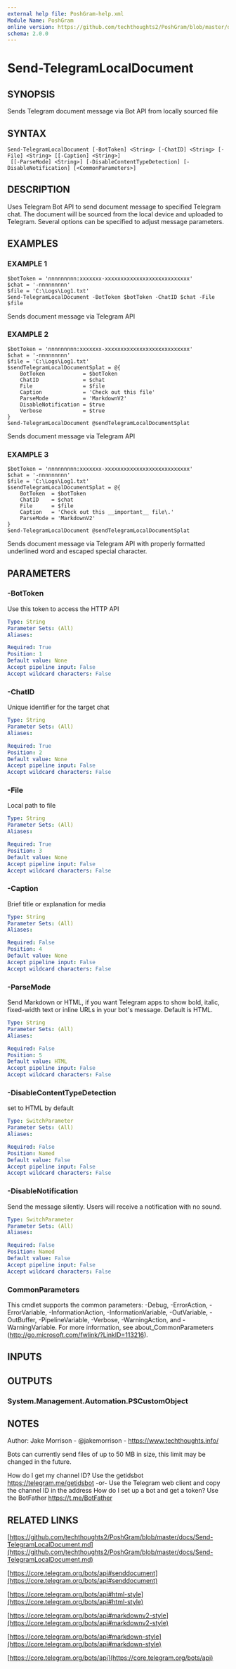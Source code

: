 ```yaml
---
external help file: PoshGram-help.xml
Module Name: PoshGram
online version: https://github.com/techthoughts2/PoshGram/blob/master/docs/Send-TelegramLocalDocument.md
schema: 2.0.0
---
```


# Send-TelegramLocalDocument

## SYNOPSIS
Sends Telegram document message via Bot API from locally sourced file

## SYNTAX

```
Send-TelegramLocalDocument [-BotToken] <String> [-ChatID] <String> [-File] <String> [[-Caption] <String>]
 [[-ParseMode] <String>] [-DisableContentTypeDetection] [-DisableNotification] [<CommonParameters>]
```

## DESCRIPTION
Uses Telegram Bot API to send document message to specified Telegram chat.
The document will be sourced from the local device and uploaded to Telegram.
Several options can be specified to adjust message parameters.

## EXAMPLES

### EXAMPLE 1
```
$botToken = 'nnnnnnnnn:xxxxxxx-xxxxxxxxxxxxxxxxxxxxxxxxxxx'
$chat = '-nnnnnnnnn'
$file = 'C:\Logs\Log1.txt'
Send-TelegramLocalDocument -BotToken $botToken -ChatID $chat -File $file
```

Sends document message via Telegram API

### EXAMPLE 2
```
$botToken = 'nnnnnnnnn:xxxxxxx-xxxxxxxxxxxxxxxxxxxxxxxxxxx'
$chat = '-nnnnnnnnn'
$file = 'C:\Logs\Log1.txt'
$sendTelegramLocalDocumentSplat = @{
    BotToken            = $botToken
    ChatID              = $chat
    File                = $file
    Caption             = 'Check out this file'
    ParseMode           = 'MarkdownV2'
    DisableNotification = $true
    Verbose             = $true
}
Send-TelegramLocalDocument @sendTelegramLocalDocumentSplat
```

Sends document message via Telegram API

### EXAMPLE 3
```
$botToken = 'nnnnnnnnn:xxxxxxx-xxxxxxxxxxxxxxxxxxxxxxxxxxx'
$chat = '-nnnnnnnnn'
$file = 'C:\Logs\Log1.txt'
$sendTelegramLocalDocumentSplat = @{
    BotToken  = $botToken
    ChatID    = $chat
    File      = $file
    Caption   = 'Check out this __important__ file\.'
    ParseMode = 'MarkdownV2'
}
Send-TelegramLocalDocument @sendTelegramLocalDocumentSplat
```

Sends document message via Telegram API with properly formatted underlined word and escaped special character.

## PARAMETERS

### -BotToken
Use this token to access the HTTP API

```yaml
Type: String
Parameter Sets: (All)
Aliases:

Required: True
Position: 1
Default value: None
Accept pipeline input: False
Accept wildcard characters: False
```

### -ChatID
Unique identifier for the target chat

```yaml
Type: String
Parameter Sets: (All)
Aliases:

Required: True
Position: 2
Default value: None
Accept pipeline input: False
Accept wildcard characters: False
```

### -File
Local path to file

```yaml
Type: String
Parameter Sets: (All)
Aliases:

Required: True
Position: 3
Default value: None
Accept pipeline input: False
Accept wildcard characters: False
```

### -Caption
Brief title or explanation for media

```yaml
Type: String
Parameter Sets: (All)
Aliases:

Required: False
Position: 4
Default value: None
Accept pipeline input: False
Accept wildcard characters: False
```

### -ParseMode
Send Markdown or HTML, if you want Telegram apps to show bold, italic, fixed-width text or inline URLs in your bot's message.
Default is HTML.

```yaml
Type: String
Parameter Sets: (All)
Aliases:

Required: False
Position: 5
Default value: HTML
Accept pipeline input: False
Accept wildcard characters: False
```

### -DisableContentTypeDetection
set to HTML by default

```yaml
Type: SwitchParameter
Parameter Sets: (All)
Aliases:

Required: False
Position: Named
Default value: False
Accept pipeline input: False
Accept wildcard characters: False
```

### -DisableNotification
Send the message silently.
Users will receive a notification with no sound.

```yaml
Type: SwitchParameter
Parameter Sets: (All)
Aliases:

Required: False
Position: Named
Default value: False
Accept pipeline input: False
Accept wildcard characters: False
```

### CommonParameters
This cmdlet supports the common parameters: -Debug, -ErrorAction, -ErrorVariable, -InformationAction, -InformationVariable, -OutVariable, -OutBuffer, -PipelineVariable, -Verbose, -WarningAction, and -WarningVariable.
For more information, see about_CommonParameters (http://go.microsoft.com/fwlink/?LinkID=113216).

## INPUTS

## OUTPUTS

### System.Management.Automation.PSCustomObject
## NOTES
Author: Jake Morrison - @jakemorrison - https://www.techthoughts.info/

Bots can currently send files of up to 50 MB in size, this limit may be changed in the future.

How do I get my channel ID?
Use the getidsbot https://telegram.me/getidsbot  -or-  Use the Telegram web client and copy the channel ID in the address
How do I set up a bot and get a token?
Use the BotFather https://t.me/BotFather

## RELATED LINKS

[https://github.com/techthoughts2/PoshGram/blob/master/docs/Send-TelegramLocalDocument.md](https://github.com/techthoughts2/PoshGram/blob/master/docs/Send-TelegramLocalDocument.md)

[https://core.telegram.org/bots/api#senddocument](https://core.telegram.org/bots/api#senddocument)

[https://core.telegram.org/bots/api#html-style](https://core.telegram.org/bots/api#html-style)

[https://core.telegram.org/bots/api#markdownv2-style](https://core.telegram.org/bots/api#markdownv2-style)

[https://core.telegram.org/bots/api#markdown-style](https://core.telegram.org/bots/api#markdown-style)

[https://core.telegram.org/bots/api](https://core.telegram.org/bots/api)

